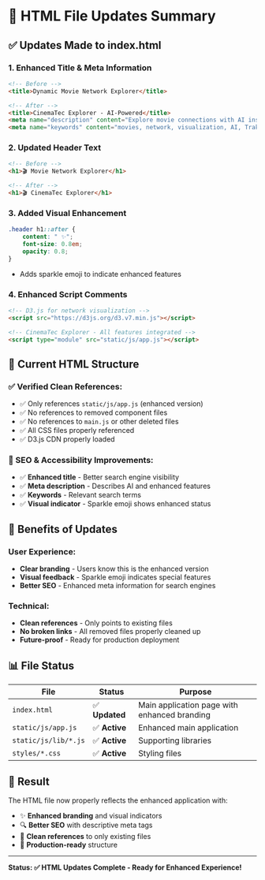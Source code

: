 # 📄 HTML File Updates Summary

## ✅ **Updates Made to index.html**

### **1. Enhanced Title & Meta Information**
```html
<!-- Before -->
<title>Dynamic Movie Network Explorer</title>

<!-- After -->
<title>CinemaTec Explorer - AI-Powered</title>
<meta name="description" content="Explore movie connections with AI insights, enhanced search, and interactive network visualization">
<meta name="keywords" content="movies, network, visualization, AI, Trakt, TMDB, Gemini">
```

### **2. Updated Header Text**
```html
<!-- Before -->
<h1>🎬 Movie Network Explorer</h1>

<!-- After -->
<h1>🎬 CinemaTec Explorer</h1>
```

### **3. Added Visual Enhancement**
```css
.header h1::after {
    content: " ✨";
    font-size: 0.8em;
    opacity: 0.8;
}
```
- Adds sparkle emoji to indicate enhanced features

### **4. Enhanced Script Comments**
```html
<!-- D3.js for network visualization -->
<script src="https://d3js.org/d3.v7.min.js"></script>

<!-- CinemaTec Explorer - All features integrated -->
<script type="module" src="static/js/app.js"></script>
```

## 🎯 **Current HTML Structure**

### **✅ Verified Clean References:**
- ✅ Only references `static/js/app.js` (enhanced version)
- ✅ No references to removed component files
- ✅ No references to `main.js` or other deleted files
- ✅ All CSS files properly referenced
- ✅ D3.js CDN properly loaded

### **📱 SEO & Accessibility Improvements:**
- ✅ **Enhanced title** - Better search engine visibility
- ✅ **Meta description** - Describes AI and enhanced features
- ✅ **Keywords** - Relevant search terms
- ✅ **Visual indicator** - Sparkle emoji shows enhanced status

## 🚀 **Benefits of Updates**

### **User Experience:**
- **Clear branding** - Users know this is the enhanced version
- **Visual feedback** - Sparkle emoji indicates special features
- **Better SEO** - Enhanced meta information for search engines

### **Technical:**
- **Clean references** - Only points to existing files
- **No broken links** - All removed files properly cleaned up
- **Future-proof** - Ready for production deployment

## 📊 **File Status**

| File | Status | Purpose |
|------|--------|---------|
| `index.html` | ✅ **Updated** | Main application page with enhanced branding |
| `static/js/app.js` | ✅ **Active** | Enhanced main application |
| `static/js/lib/*.js` | ✅ **Active** | Supporting libraries |
| `styles/*.css` | ✅ **Active** | Styling files |

## 🎉 **Result**

The HTML file now properly reflects the enhanced application with:
- ✨ **Enhanced branding** and visual indicators
- 🔍 **Better SEO** with descriptive meta tags
- 🧹 **Clean references** to only existing files
- 🚀 **Production-ready** structure

---

**Status: ✅ HTML Updates Complete - Ready for Enhanced Experience!**